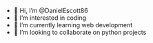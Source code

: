 - 👋 Hi, I’m @DanielEscott86
- 👀 I’m interested in coding
- 🌱 I’m currently learning web development
- 💞️ I’m looking to collaborate on python projects
